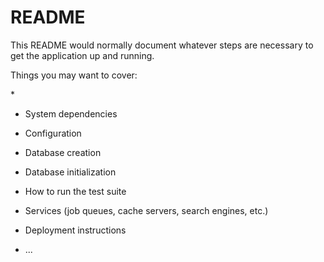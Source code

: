 # README

This README would normally document whatever steps are necessary to get the
application up and running.

Things you may want to cover:

*<!--  Ruby version
 -->
* System dependencies

* Configuration

* Database creation

* Database initialization

* How to run the test suite

* Services (job queues, cache servers, search engines, etc.)

* Deployment instructions

* ...

